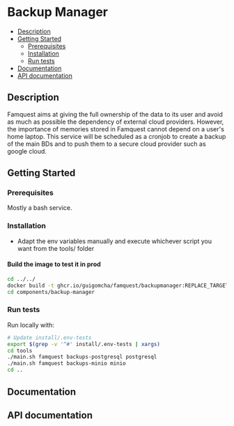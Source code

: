 # Backup Manager

- [Description](#description)
- [Getting Started](#getting-started)
  - [Prerequisites](#prerequisites)
  - [Installation](#installation)
  - [Run tests](#run-tests)
- [Documentation](#documentation)
- [API documentation](#api-documentation)

## Description

Famquest aims at giving the full ownership of the data to its user and avoid as much as possible the dependency of external cloud providers. However, the importance of memories stored in Famquest cannot depend on a user's home laptop.
This service will be scheduled as a cronjob to create a backup of the main BDs and to push them to a secure cloud provider such as google cloud.

## Getting Started

### Prerequisites

Mostly a bash service.

### Installation

- Adapt the env variables manually and execute whichever script you want from the tools/ folder

#### Build the image to test it in prod

```bash
cd ../../
docker build -t ghcr.io/guigomcha/famquest/backupmanager:REPLACE_TARGET_USER -f components/backup-manager/install/Dockerfile --progress plain  --network=host .
cd components/backup-manager
```

### Run tests

Run locally with:

```bash
# Update install/.env-tests
export $(grep -v '^#' install/.env-tests | xargs)
cd tools
./main.sh famquest backups-postgresql postgresql
./main.sh famquest backups-minio minio
cd ..
```

## Documentation

## API documentation
